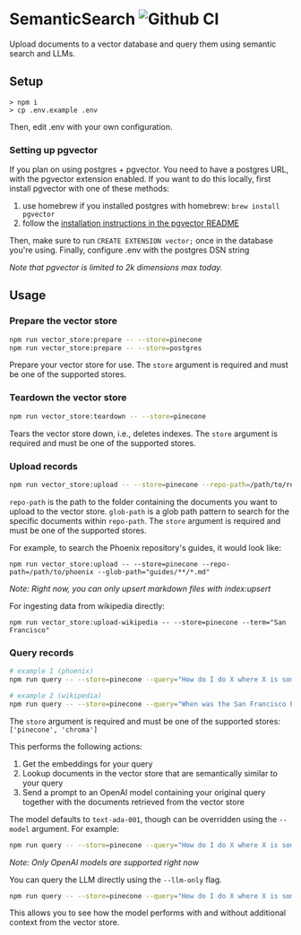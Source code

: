 # SemanticSearch ![Github CI](https://github.com/axilla-io/semanticsearch/workflows/Github%20CI/badge.svg)

Upload documents to a vector database and query them using semantic search and LLMs.

## Setup

```
> npm i
> cp .env.example .env
```

Then, edit .env with your own configuration.

### Setting up pgvector

If you plan on using postgres + pgvector. You need to have a postgres URL, with the pgvector extension enabled. If you want to do this locally, first install pgvector with one of these methods:

1.  use homebrew if you installed postgres with homebrew: `brew install pgvector`
2.  follow the [installation instructions in the pgvector README](https://github.com/pgvector/pgvector)

Then, make sure to run `CREATE EXTENSION vector;` once in the database you're using.
Finally, configure .env with the postgres DSN string

_Note that pgvector is limited to 2k dimensions max today._

## Usage

### Prepare the vector store

```bash
npm run vector_store:prepare -- --store=pinecone
npm run vector_store:prepare -- --store=postgres
```

Prepare your vector store for use. The `store` argument is required and must be one of the supported stores.

### Teardown the vector store

```bash
npm run vector_store:teardown -- --store=pinecone
```

Tears the vector store down, i.e., deletes indexes. The `store` argument is required and must be one of the supported stores.

### Upload records

```bash
npm run vector_store:upload -- --store=pinecone --repo-path=/path/to/repo --glob-path="subfolder/**/*.ext"
```

`repo-path` is the path to the folder containing the documents you want to upload to the vector store. `glob-path` is a glob path pattern to search for the specific documents within `repo-path`. The `store` argument is required and must be one of the supported stores.

For example, to search the Phoenix repository's guides, it would look like:

```
npm run vector_store:upload -- --store=pinecone --repo-path=/path/to/phoenix --glob-path="guides/**/*.md"
```

_Note: Right now, you can only upsert markdown files with index:upsert_

For ingesting data from wikipedia directly:

```
npm run vector_store:upload-wikipedia -- --store=pinecone --term="San Francisco"
```

### Query records

```bash
# example 1 (phoenix)
npm run query -- --store=pinecone --query="How do I do X where X is something in my documents?"

# example 2 (wikipedia)
npm run query -- --store=pinecone --query="When was the San Francisco Police Department founded?"
```

The `store` argument is required and must be one of the supported stores: `['pinecone', 'chroma']`

This performs the following actions:

1. Get the embeddings for your query
2. Lookup documents in the vector store that are semantically similar to your query
3. Send a prompt to an OpenAI model containing your original query together with the documents retrieved from the vector store

The model defaults to `text-ada-001`, though can be overridden using the `--model` argument. For example:

```bash
npm run query -- --store=pinecone --query="How do I do X where X is something in my documents?" --model=text-curie-001
```

_Note: Only OpenAI models are supported right now_

You can query the LLM directly using the `--llm-only` flag.

```bash
npm run query -- --store=pinecone --query="How do I do X where X is something in my documents?" --llm-only
```

This allows you to see how the model performs with and without additional context from the vector store.

